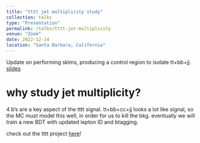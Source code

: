 ```yaml
---
title: "tttt jet multiplicity study"
collection: talks
type: "Presentation"
permalink: /talks/tttt-jet-multiplicity
venue: "Zoom"
date: 2022-12-14
location: "Santa Barbara, California"
---
```


Update on performing skims, producing a control region to isolate tt+bb+jj. [slides](https://docs.google.com/presentation/d/10hZi1-N3RtKkHh7JqIQKIOfBBo7uW8OmwbW_ZYMnEsg/edit?usp=sharing)  

why study jet multiplicity?
=========

4 b’s are a key aspect of the tttt signal. tt+bb+cc+jj looks a lot like signal, so the MC must model this well, in order for us to kill the bkg. eventually we will train a new BDT with updated lepton ID and btagging.  

check out the tttt project [here](https://joseph-crowley.github.io/portfolio/0000_tttt/)!  

